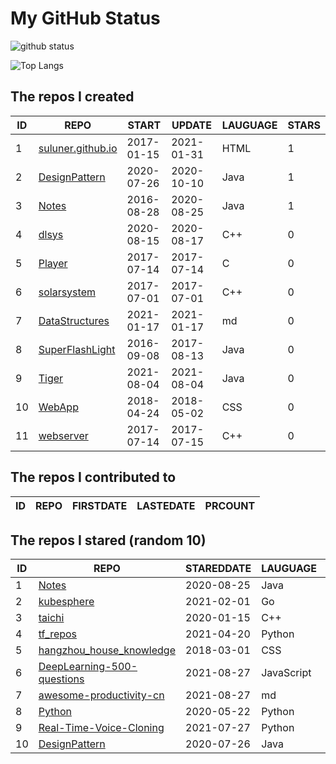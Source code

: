 # My GitHub Status

<img src="https://github-readme-stats-1.yihong0618.vercel.app/api?username=ThaddeusJiang&show_icons=true&&&hide_title=true&count_private=true" alt="github status" />

![Top Langs](https://github-readme-stats-1.yihong0618.vercel.app/api/top-langs/?username=ThaddeusJiang&layout=compact)

<!--START_SECTION:my_github-->
## The repos I created
| ID |                               REPO                                |   START    |   UPDATE   | LAUGUAGE | STARS |
|----|-------------------------------------------------------------------|------------|------------|----------|-------|
|  1 | [suluner.github.io](https://github.com/suluner/suluner.github.io) | 2017-01-15 | 2021-01-31 | HTML     |     1 |
|  2 | [DesignPattern](https://github.com/suluner/DesignPattern)         | 2020-07-26 | 2020-10-10 | Java     |     1 |
|  3 | [Notes](https://github.com/suluner/Notes)                         | 2016-08-28 | 2020-08-25 | Java     |     1 |
|  4 | [dlsys](https://github.com/suluner/dlsys)                         | 2020-08-15 | 2020-08-17 | C++      |     0 |
|  5 | [Player](https://github.com/suluner/Player)                       | 2017-07-14 | 2017-07-14 | C        |     0 |
|  6 | [solarsystem](https://github.com/suluner/solarsystem)             | 2017-07-01 | 2017-07-01 | C++      |     0 |
|  7 | [DataStructures](https://github.com/suluner/DataStructures)       | 2021-01-17 | 2021-01-17 | md       |     0 |
|  8 | [SuperFlashLight](https://github.com/suluner/SuperFlashLight)     | 2016-09-08 | 2017-08-13 | Java     |     0 |
|  9 | [Tiger](https://github.com/suluner/Tiger)                         | 2021-08-04 | 2021-08-04 | Java     |     0 |
| 10 | [WebApp](https://github.com/suluner/WebApp)                       | 2018-04-24 | 2018-05-02 | CSS      |     0 |
| 11 | [webserver](https://github.com/suluner/webserver)                 | 2017-07-14 | 2017-07-15 | C++      |     0 |

## The repos I contributed to
| ID | REPO | FIRSTDATE | LASTEDATE | PRCOUNT |
|----|------|-----------|-----------|---------|

## The repos I stared (random 10)
| ID |                                         REPO                                         | STAREDDATE |  LAUGUAGE  | LATESTUPDATE |
|----|--------------------------------------------------------------------------------------|------------|------------|--------------|
|  1 | [Notes](https://github.com/suluner/Notes)                                            | 2020-08-25 | Java       | 2020-08-25   |
|  2 | [kubesphere](https://github.com/kubesphere/kubesphere)                               | 2021-02-01 | Go         | 2022-01-02   |
|  3 | [taichi](https://github.com/taichi-dev/taichi)                                       | 2020-01-15 | C++        | 2022-01-02   |
|  4 | [tf_repos](https://github.com/lambdaji/tf_repos)                                     | 2021-04-20 | Python     | 2021-12-31   |
|  5 | [hangzhou_house_knowledge](https://github.com/houshanren/hangzhou_house_knowledge)   | 2018-03-01 | CSS        | 2022-01-02   |
|  6 | [DeepLearning-500-questions](https://github.com/scutan90/DeepLearning-500-questions) | 2021-08-27 | JavaScript | 2022-01-02   |
|  7 | [awesome-productivity-cn](https://github.com/eastlakeside/awesome-productivity-cn)   | 2021-08-27 | md         | 2022-01-02   |
|  8 | [Python](https://github.com/TheAlgorithms/Python)                                    | 2020-05-22 | Python     | 2022-01-03   |
|  9 | [Real-Time-Voice-Cloning](https://github.com/CorentinJ/Real-Time-Voice-Cloning)      | 2021-07-27 | Python     | 2022-01-02   |
| 10 | [DesignPattern](https://github.com/suluner/DesignPattern)                            | 2020-07-26 | Java       | 2020-10-10   |

<!--END_SECTION:my_github-->